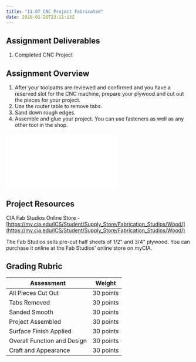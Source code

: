 ```yaml
---
title: "11.07 CNC Project Fabricated"
date: 2020-01-26T23:11:13Z
---
```


## Assignment Deliverables

1. Completed CNC Project

## Assignment Overview

1. After your toolpaths are reviewed and confirmed and you have a reserved slot for the CNC machine, prepare your plywood and cut out the pieces for your project.
2. Use the router table to remove tabs.
3. Sand down rough edges.
4. Assemble and glue your project. You can use fasteners as well as any other tool in the shop.

![Link to included file contents](../../../../digital-fabrication/cnc/shopbot-securing-the-workpiece.md)

## Project Resources

CIA Fab Studios Online Store - [https://my.cia.edu/ICS/Student/Supply_Store/Fabrication_Studios/Wood/](https://my.cia.edu/ICS/Student/Supply_Store/Fabrication_Studios/Wood/)

The Fab Studios sells pre-cut half sheets of 1/2" and 3/4" plywood. You can purchase it online at the Fab Studios' online store on myCIA.

## Grading Rubric

<div class="responsive-table-markdown">

| Assessment                  | Weight    |
| --------------------------- | --------- |
| All Pieces Cut Out          | 30 points |
| Tabs Removed                | 30 points |
| Sanded Smooth               | 30 points |
| Project Assembled           | 30 points |
| Surface Finish Applied      | 30 points |
| Overall Function and Design | 30 points |
| Craft and Appearance        | 30 points |

</div>
